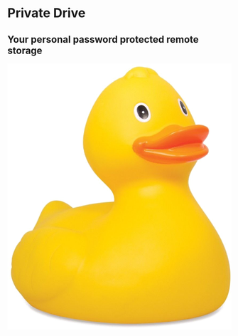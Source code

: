 # Private Drive
## Your personal password protected remote storage
<p align="center">
  <img src="./public/resources/rub-duck.png">
</p>
